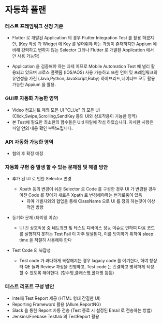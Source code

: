 # 자동화 플랜

###  테스트 프레임워크 선정 기준

+ Flutter 로 개발된 Application 의 경우 Flutter Integration Test 를 활용 하겠지만, (Key 작성 과 Widget 에 Key 를 넣어줘야 하는 과정이 존재하지만 Appium 에 비해 강력하고 변하지 않는 Selector 그러나 Flutter 로 개발된 Application 에서만 사용 가능함)
  
+ Application 을 검증해야 하는 과제 이므로
Mobile Automation Test 에 널리 활용되고 있으며 크로스 플랫폼 (IOS/AOS) 사용 가능하고 또한 언어 및 프레임워크의 유연성을 가진 (Java,Python,JavaScript,Ruby) 
하이브리드,네이티브 모두 활용가능한 Appium 을 활용.


### GUI로 자동화 가능한 영역

+ Video 컴포넌트 제외 모든 UI 
"CLUe" 의 모든 UI (Click,Swipe,Scrolling,SendKey 등의 UI와 상호작용이 가능한 영역)
+ 본 Test에 필요한 최소한의 함수들은 Uitl 파일에 작성 하였습니다. 자세한 사항은 파일 안의 내용 확인 부탁드립니다.

### API 자동화 가능한 영역

+ 협의 후 확정 예정
### 자동화 구현 중 발생 할 수 있는 문제점 및 해결 방안

+ 추가 된 UI 로 인한 Selector 변경
  + Xpath 등의 변경이 쉬운 Selector 로 Code 를 구성한 경우 UI 가 변경될 경우 이전 Code 를 찾아가 새로운 Xpath 로 변경해야하는 번거로움이 있음
    + 하여 개발자와의 협업을 통해 ClassName 으로 UI 를 정의 하는것이 이상적인 방향

+ 동기화 문제 (타이밍 이슈)
  + UI 간 상호작용 중 네트워크 및 테스트 디바이스 성능 이슈로 인하여 다음 코드를 실행하지 못하는 Test Fail 이 자주 발샐된다, 이를 방지하기 위하여 sleep time 을 적절히 사용해야 한다
+ Test Code 의 복잡성
  + Test code 가 과다하게 복잡해지는 경우 lagacy code 를 야기한다, 하여 항상 타 QE 들과 Review 과정을 진행하고, Test code 는 간결하고 명확하게 작성할 수 있도록 해야한다. (함수명,클래스명,폴더명 등등)  

### 테스트 리포트 구성 방안

+ Intellij Test Report 제공 (HTML 형태 간결한 UI)
+ Reporting Frameword 활용 (Allure,ReportNG)
+ Slack 을 통한 Report 자동 전송 (Test 종료 시 설정된 Email 로 전송하는 방법)
+ Jenkins/Firebase Testlab 의 TestReport 활용
